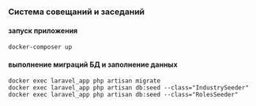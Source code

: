 ### Система совещаний и заседаний

#### запуск приложения
```shell
docker-composer up
```

#### выполнение миграций БД и заполнение данных
```shell
docker exec laravel_app php artisan migrate
docker exec laravel_app php artisan db:seed --class="IndustrySeeder"
docker exec laravel_app php artisan db:seed --class="RolesSeeder"
```
